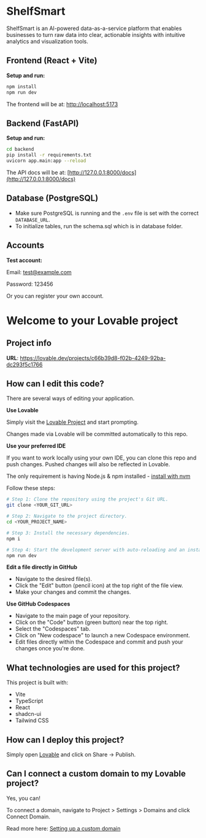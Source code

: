 # ShelfSmart
ShelfSmart is an AI-powered data-as-a-service platform that enables businesses to turn raw data into clear, actionable insights with intuitive analytics and visualization tools.

## Frontend (React + Vite)

**Setup and run:**

```bash
npm install
npm run dev
```

The frontend will be at:
[http://localhost:5173](http://localhost:5173)

## Backend (FastAPI)

**Setup and run:**

```bash
cd backend
pip install -r requirements.txt
uvicorn app.main:app --reload
```

The API docs will be at:
[http://127.0.0.1:8000/docs](http://127.0.0.1:8000/docs)

## Database (PostgreSQL)

* Make sure PostgreSQL is running and the `.env` file is set with the correct `DATABASE_URL`.
* To initialize tables, run the schema.sql which is in database folder.

## Accounts

**Test account:**

Email: test@example.com

Password: 123456

Or you can register your own account.











# Welcome to your Lovable project

## Project info

**URL**: https://lovable.dev/projects/c66b39d8-f02b-4249-92ba-dc293f5c1766

## How can I edit this code?

There are several ways of editing your application.

**Use Lovable**

Simply visit the [Lovable Project](https://lovable.dev/projects/c66b39d8-f02b-4249-92ba-dc293f5c1766) and start prompting.

Changes made via Lovable will be committed automatically to this repo.

**Use your preferred IDE**

If you want to work locally using your own IDE, you can clone this repo and push changes. Pushed changes will also be reflected in Lovable.

The only requirement is having Node.js & npm installed - [install with nvm](https://github.com/nvm-sh/nvm#installing-and-updating)

Follow these steps:

```sh
# Step 1: Clone the repository using the project's Git URL.
git clone <YOUR_GIT_URL>

# Step 2: Navigate to the project directory.
cd <YOUR_PROJECT_NAME>

# Step 3: Install the necessary dependencies.
npm i

# Step 4: Start the development server with auto-reloading and an instant preview.
npm run dev
```

**Edit a file directly in GitHub**

- Navigate to the desired file(s).
- Click the "Edit" button (pencil icon) at the top right of the file view.
- Make your changes and commit the changes.

**Use GitHub Codespaces**

- Navigate to the main page of your repository.
- Click on the "Code" button (green button) near the top right.
- Select the "Codespaces" tab.
- Click on "New codespace" to launch a new Codespace environment.
- Edit files directly within the Codespace and commit and push your changes once you're done.

## What technologies are used for this project?

This project is built with:

- Vite
- TypeScript
- React
- shadcn-ui
- Tailwind CSS

## How can I deploy this project?

Simply open [Lovable](https://lovable.dev/projects/c66b39d8-f02b-4249-92ba-dc293f5c1766) and click on Share -> Publish.

## Can I connect a custom domain to my Lovable project?

Yes, you can!

To connect a domain, navigate to Project > Settings > Domains and click Connect Domain.

Read more here: [Setting up a custom domain](https://docs.lovable.dev/tips-tricks/custom-domain#step-by-step-guide)
